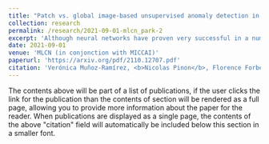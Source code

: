 ```yaml
---
title: "Patch vs. global image-based unsupervised anomaly detection in MR brain scans of early Parkinsonian patients"
collection: research
permalink: /research/2021-09-01-mlcn_park-2
excerpt: 'Although neural networks have proven very successful in a number of medical image analysis applications, their use remains difficult when targeting subtle tasks such as the identification of barely visible brain lesions, especially given the lack of annotated datasets. Good candidate approaches are patch-based unsupervised pipelines which have both the advantage to increase the number of input data and to capture local and fine anomaly patterns distributed in the image, while potential inconveniences are the loss of global structural information. We illustrate this trade-off on Parkinson’s disease (PD) anomaly detection comparing the performance of two anomaly detection models based on a spatial auto-encoder (AE) and an adaptation of a patch-fed siamese auto-encoder (SAE). On average, the SAE model performs better, showing that patches may indeed be advantageous.'
date: 2021-09-01
venue: 'MLCN (in conjonction with MICCAI)'
paperurl: 'https://arxiv.org/pdf/2110.12707.pdf'
citation: 'Verónica Muñoz-Ramírez, <b>Nicolas Pinon</b>, Florence Forbes, Carole Lartizen, Michel Dojat (2010). &quot;Patch vs. global image-based unsupervised anomaly detection in MR brain scans of early Parkinsonian patients&quot; <i>MLCN 2021 (in conjonction with MICCAI)</i>.'
---
```


The contents above will be part of a list of publications, if the user clicks the link for the publication than the contents of section will be rendered as a full page, allowing you to provide more information about the paper for the reader. When publications are displayed as a single page, the contents of the above "citation" field will automatically be included below this section in a smaller font.
